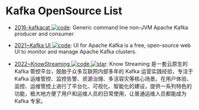 # Kafka OpenSource List

- [2016-kafkacat ![code](https://ng-tech.icu/assets/code.svg)](https://github.com/edenhill/kafkacat): Generic command line non-JVM Apache Kafka producer and consumer.

- [2021~Kafka UI ![code](https://ng-tech.icu/assets/code.svg)](https://github.com/provectus/kafka-ui): UI for Apache Kafka is a free, open-source web UI to monitor and manage Apache Kafka clusters.

- [2022~KnowStreaming ![code](https://ng-tech.icu/assets/code.svg) ![star](https://img.shields.io/github/stars/didi/KnowStreaming)](https://github.com/didi/KnowStreaming): Know Streaming 是一套云原生的 Kafka 管控平台，脱胎于众多互联网内部多年的 Kafka 运营实践经验，专注于 Kafka 运维管控、监控告警、资源治理、多活容灾等核心场景。在用户体验、监控、运维管控上进行了平台化、可视化、智能化的建设，提供一系列特色的功能，极大地方便了用户和运维人员的日常使用，让普通运维人员都能成为 Kafka 专家。
